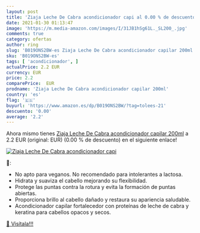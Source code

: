 ```yaml
---
layout: post
title: 'Ziaja Leche De Cabra acondicionador capi al 0.00 % de descuento'
date: 2021-01-30 01:13:47
image: 'https://m.media-amazon.com/images/I/31JB1hSg61L._SL200_.jpg'
comments: true
category: ofertas
author: ring
slug: 'B019ONS2BW-es Ziaja Leche De Cabra acondicionador capilar 200ml'
sku: 'B019ONS2BW-es'
tags: [ 'acondicionador', ]
actualPrice: 2.2 EUR
currency: EUR
price: 2.2
comparePrice:  EUR
prodname: 'Ziaja Leche De Cabra acondicionador capilar 200ml'
country: 'es'
flag: '🇪🇸'
buyurl: 'https://www.amazon.es/dp/B019ONS2BW/?tag=tolees-21'
descuento: '0.00'
average: '2.2'
---
```


Ahora mismo tienes [Ziaja Leche De Cabra acondicionador capilar 200ml](https://www.amazon.es/dp/B019ONS2BW/?tag=tolees-21) a 2.2 EUR (original:  EUR) (0.00 %  de descuento) en el siguiente enlace!

[![Ziaja Leche De Cabra acondicionador capi](https://m.media-amazon.com/images/I/31JB1hSg61L._SL200_.jpg)](https://www.amazon.es/dp/B019ONS2BW/?tag=tolees-21)

🔎:

- No apto para veganos. No recomendado para intolerantes a lactosa.
- Hidrata y suaviza el cabello mejorando su flexibilidad.
- Protege las puntas contra la rotura y evita la formación de puntas abiertas.
- Proporciona brillo al cabello dañado y restaura su apariencia saludable.
- Acondicionador capilar fortalecedor con proteínas de leche de cabra y keratina para cabellos opacos y secos.

[🛒 Visítala!!!](https://www.amazon.es/dp/B019ONS2BW/?tag=tolees-21)
